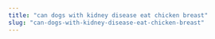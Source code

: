 ```yaml
---
title: "can dogs with kidney disease eat chicken breast"
slug: "can-dogs-with-kidney-disease-eat-chicken-breast"
---
```


